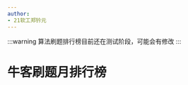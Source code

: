 ```yaml
---
author: 
- 21软工郑钤元
---
```

<script setup>
import CustomComponent from '/components/nowcoderRankM.vue'
// console.log(CustomComponent)

</script>
:::warning
算法刷题排行榜目前还在测试阶段，可能会有修改
:::
# 牛客刷题月排行榜

<CustomComponent />
